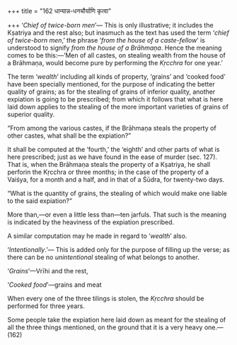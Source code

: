 +++
title = "162 धान्यान्न-धनचौर्याणि कृत्वा"

+++
‘*Chief of twice-born men*’— This is only illustrative; it includes the
Kṣatriya and the rest also; but inasmuch as the text has used the term
‘*chief of twice-born men*,’ the phrase ‘*from the house of a
caste-fellow*’ is understood to signify *from the house of a Brāhmaṇa*.
Hence the meaning comes to be this:—‘Men of all castes, on stealing
wealth from the house of a Brāhmaṇa, would become pure by performing the
*Kṛcchra* for one year.’

The term ‘*wealth*’ including all kinds of property, ‘grains’ and
‘cooked food’ have been specially mentioned, for the purpose of
indicating the better quality of grains; as for the stealing of grains
of inferior quality, another expiation is going to be prescribed; from
which it follows that what is here laid down applies to the stealing of
the more important varieties of grains of superior quality.

“From among the various castes, if the Brāhmaṇa steals the property of
other castes, what shall be the expiation?”

It shall be computed at the ‘fourth,’ the ‘eighth’ and other parts of
what is here prescribed; just as we have found in the ease of murder
(sec. 127). That is, when the Brāhmaṇa steals the property of a
Kṣatriya, he shall perforin the Kṛcchra or three months; in the case of
the property of a Vaiśya, for a month and a half, and in that of a
Śūdra, for twenty-two days.

“What is the quantity of grains, the stealing of which would make one
liable to the said expiation?”

More than,—or even a little less than—ten jarfuls. That such is the
meaning is indicated by the heaviness of the expiation prescribed.

A similar computation may he made in regard to ‘*wealth*’ also.

‘*Intentionally*.’— This is added only for the purpose of filling up the
verse; as there can be no *unintentional* stealing of what belongs to
another.

‘*Grains*’—Vrīhi and the rest,

‘*Cooked food*’—grains and meat

When every one of the three tilings is stolen, the *Kṛcchra* should be
performed for three years.

Some people take the expiation here laid down as meant for the stealing
of all the three things mentioned, on the ground that it is a very heavy
one.—(162)


